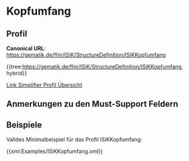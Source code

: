 # Kopfumfang

## Profil

**Canonical URL**: https://gematik.de/fhir/ISiK/StructureDefinition/ISiKKopfumfang

{{tree:https://gematik.de/fhir/ISiK/StructureDefinition/ISiKKopfumfang, hybrid}}

[Link Simplifier Profil Übersicht](https://gematik.de/fhir/ISiK/StructureDefinition/ISiKKopfumfang)

## Anmerkungen zu den Must-Support Feldern

## Beispiele

Valides Minimalbeispiel für das Profil ISiKKopfumfang:

{{xml:Examples/ISiKKopfumfang.xml}}
